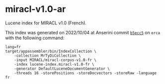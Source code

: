 # miracl-v1.0-ar

Lucene index for MIRACL v1.0 (French).

This index was generated on 2022/10/04 at Anserini commit [`b5ecc5`](https://github.com/castorini/anserini/commit/b5ecc5aff79ddfc82b175f6bd3048f5039f0480f) on `orca` with the following command:
```
lang=fr
target/appassembler/bin/IndexCollection \
    -collection MrTyDiCollection \
    -input MIRACL/miracl-corpus-v1.0-fr \
    -index lucene-index.miracl-v1.0-fr \
    -generator DefaultLuceneDocumentGenerator \
    -threads 16 -storePositions -storeDocvectors -storeRaw -language fr
```
